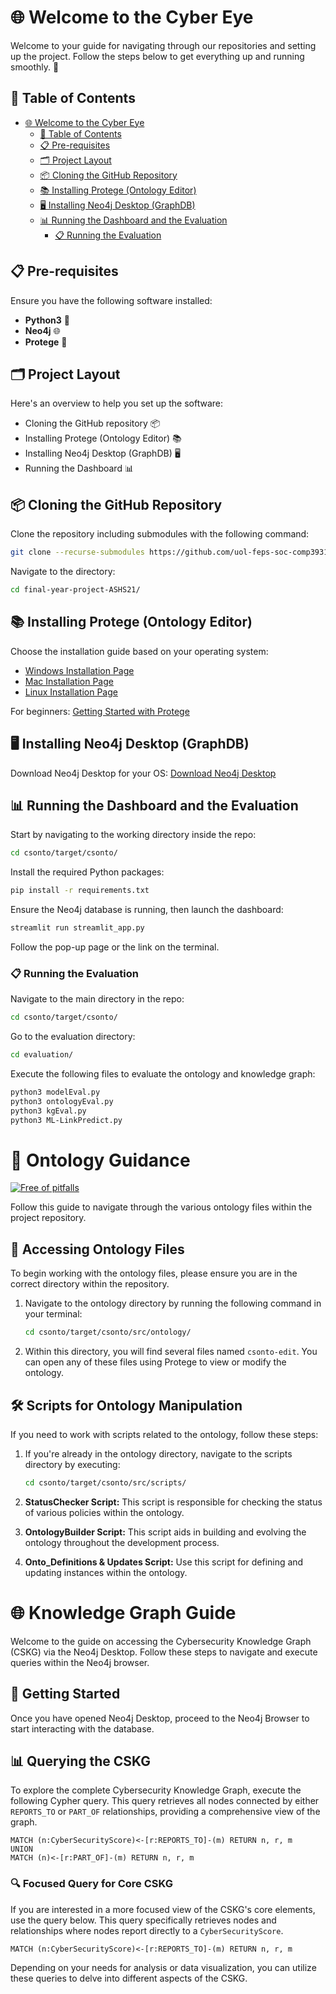 # 🌐 Welcome to the Cyber Eye

Welcome to your guide for navigating through our repositories and setting up the project. Follow the steps below to get everything up and running smoothly. 🚀

## 📑 Table of Contents
- [🌐 Welcome to the Cyber Eye](#-welcome-to-the-cyber-eye)
  - [📑 Table of Contents](#-table-of-contents)
  - [📋 Pre-requisites](#-pre-requisites)
  - [🗂 Project Layout](#-project-layout)
  - [📦 Cloning the GitHub Repository](#-cloning-the-github-repository)
  - [📚 Installing Protege (Ontology Editor)](#-installing-protege-ontology-editor)
  - [🖥 Installing Neo4j Desktop (GraphDB)](#-installing-neo4j-desktop-graphdb)
  - [📊 Running the Dashboard and the Evaluation](#-running-the-dashboard-and-the-evaluation)
    - [📋 Running the Evaluation](#-running-the-evaluation)

## 📋 Pre-requisites
Ensure you have the following software installed:
- **Python3** 🐍
- **Neo4j** 🌐
- **Protege** 🦉

## 🗂 Project Layout
Here's an overview to help you set up the software:
- Cloning the GitHub repository 📦
- Installing Protege (Ontology Editor) 📚
- Installing Neo4j Desktop (GraphDB) 🖥
- Running the Dashboard 📊

## 📦 Cloning the GitHub Repository
Clone the repository including submodules with the following command:
```bash
git clone --recurse-submodules https://github.com/uol-feps-soc-comp3931-2324-classroom/final-year-project-ASHS21.git
```
Navigate to the directory:
```bash
cd final-year-project-ASHS21/
```

## 📚 Installing Protege (Ontology Editor)
Choose the installation guide based on your operating system:
- [Windows Installation Page](https://protegeproject.github.io/protege/installation/windows/)
- [Mac Installation Page](https://protegeproject.github.io/protege/installation/osx/)
- [Linux Installation Page](https://protegeproject.github.io/protege/installation/linux/)

For beginners:
[Getting Started with Protege](https://protegeproject.github.io/protege/getting-started/)

## 🖥 Installing Neo4j Desktop (GraphDB)
Download Neo4j Desktop for your OS:
[Download Neo4j Desktop](https://neo4j.com/docs/desktop-manual/current/)

## 📊 Running the Dashboard and the Evaluation
Start by navigating to the working directory inside the repo:
```bash
cd csonto/target/csonto/
```
Install the required Python packages:
```bash
pip install -r requirements.txt
```
Ensure the Neo4j database is running, then launch the dashboard:
```bash
streamlit run streamlit_app.py
```
Follow the pop-up page or the link on the terminal.

### 📋 Running the Evaluation
Navigate to the main directory in the repo:
```bash
cd csonto/target/csonto/
```
Go to the evaluation directory:
```bash
cd evaluation/
```
Execute the following files to evaluate the ontology and knowledge graph:
```bash
python3 modelEval.py 
python3 ontologyEval.py
python3 kgEval.py
python3 ML-LinkPredict.py
```

# 📘 Ontology Guidance

[![Free of pitfalls](images/conformance/oops_free.png)](http://oops.linkeddata.es)

Follow this guide to navigate through the various ontology files within the project repository.

## 📂 Accessing Ontology Files

To begin working with the ontology files, please ensure you are in the correct directory within the repository.

1. Navigate to the ontology directory by running the following command in your terminal:
   ```bash
   cd csonto/target/csonto/src/ontology/
   ```

2. Within this directory, you will find several files named `csonto-edit`. You can open any of these files using Protege to view or modify the ontology.

## 🛠 Scripts for Ontology Manipulation

If you need to work with scripts related to the ontology, follow these steps:

1. If you're already in the ontology directory, navigate to the scripts directory by executing:
   ```bash
   cd csonto/target/csonto/src/scripts/
   ```

2. **StatusChecker Script:** This script is responsible for checking the status of various policies within the ontology.

3. **OntologyBuilder Script:** This script aids in building and evolving the ontology throughout the development process.

4. **Onto_Definitions & Updates Script:** Use this script for defining and updating instances within the ontology.


# 🌐 Knowledge Graph Guide

Welcome to the guide on accessing the Cybersecurity Knowledge Graph (CSKG) via the Neo4j Desktop. Follow these steps to navigate and execute queries within the Neo4j browser.

## 🚀 Getting Started

Once you have opened Neo4j Desktop, proceed to the Neo4j Browser to start interacting with the database.

## 📊 Querying the CSKG

To explore the complete Cybersecurity Knowledge Graph, execute the following Cypher query. This query retrieves all nodes connected by either `REPORTS_TO` or `PART_OF` relationships, providing a comprehensive view of the graph.

```cypher
MATCH (n:CyberSecurityScore)<-[r:REPORTS_TO]-(m) RETURN n, r, m 
UNION 
MATCH (n)<-[r:PART_OF]-(m) RETURN n, r, m
```

### 🔍 Focused Query for Core CSKG

If you are interested in a more focused view of the CSKG's core elements, use the query below. This query specifically retrieves nodes and relationships where nodes report directly to a `CyberSecurityScore`.

```cypher
MATCH (n:CyberSecurityScore)<-[r:REPORTS_TO]-(m) RETURN n, r, m
```

Depending on your needs for analysis or data visualization, you can utilize these queries to delve into different aspects of the CSKG.

